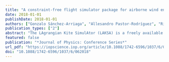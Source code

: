 ```yaml
---
title: "A constraint-free flight simulator package for airborne wind energy systems"
date: 2018-01-01
publishDate: 2018-01-01
authors: ["Gonzalo Sánchez-Arriaga", "Allesandro Pastor-Rodríguez", "Ricardo Borobia-Moreno", "Roland Schmehl"]
publication_types: ["2"]
abstract: "The LAgrangian Kite SimulAtor (LAKSA) is a freely available software for the dynamic analysis of tethered flying vehicles, such as kites and fixed-wing drones, applied to airborne wind energy generation. This software comprises four simulators. The one, two and four-line simulators, which consider flexible but inelastic tethers, are based on minimal coordinate Lagragian formulations and can be used for the analysis of fly and ground generation systems, kite-based traction systems, and kitesurfing applications, respectively. The configuration of the mechanical system in the fourth simulator can be defined by the user, who can select the number of flying vehicles and the properties of the elastic and flexible tethers linking them. In all the software tools, the kites or tethered fixed-wing drones are represented as rigid bodies and the dynamic equations of the tether-bridle-vehicle systems, together with the user-defined and time-dependent control variables, are solved self-consistently. Academic and research analysis can take advantage of the modularity of the simulators and their inputs and outputs interfaces, which follow a common and user-friendly architecture."
featured: false
publication: "*Journal of Physics: Conference Series*"
url_pdf: "https://iopscience.iop.org/article/10.1088/1742-6596/1037/6/062018/pdf"
doi: "10.1088/1742-6596/1037/6/062018"
---
```


